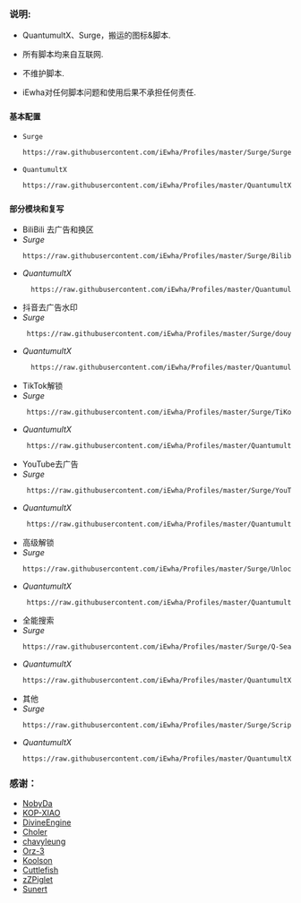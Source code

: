 ### 说明:
- QuantumultX、Surge，搬运的图标&脚本.

- 所有脚本均来自互联网.

- 不维护脚本.

- iEwha对任何脚本问题和使用后果不承担任何责任.

### `基本配置`
* ```Surge```
    ``` bash
    https://raw.githubusercontent.com/iEwha/Profiles/master/Surge/Surge.conf
*  ```QuantumultX```
    ``` bash
    https://raw.githubusercontent.com/iEwha/Profiles/master/QuantumultX/QX_iEwha.conf

### `部分模块和复写`
* BiliBili 去广告和换区
* *Surge*
    ``` bash
    https://raw.githubusercontent.com/iEwha/Profiles/master/Surge/Bilibili.sgmodule
* *QuantumultX*
  ``` bash
    https://raw.githubusercontent.com/iEwha/Profiles/master/QuantumultX/Rewrite/bilibili.conf
* 抖音去广告水印
* *Surge*
   ``` bash
    https://raw.githubusercontent.com/iEwha/Profiles/master/Surge/douyin.sgmodule
* *QuantumultX*
  ``` bash
    https://raw.githubusercontent.com/iEwha/Profiles/master/QuantumultX/Rewrite/douyin.conf
* TikTok解锁
* *Surge*
  ``` bash
   https://raw.githubusercontent.com/iEwha/Profiles/master/Surge/TiKok-JP.sgmodule
* *QuantumultX*
  ``` bash
   https://raw.githubusercontent.com/iEwha/Profiles/master/QuantumultX/Rewrite/TikTok-JP.conf
* YouTube去广告
* *Surge*
  ``` bash
   https://raw.githubusercontent.com/iEwha/Profiles/master/Surge/YouTubeAds.sgmodule
* *QuantumultX*
  ``` bash
   https://raw.githubusercontent.com/iEwha/Profiles/master/QuantumultX/Rewrite/YouTubeAds.conf
* 高级解锁
* *Surge*
   ``` bash
   https://raw.githubusercontent.com/iEwha/Profiles/master/Surge/Unlock.sgmodule
* *QuantumultX*
  ``` bash
   https://raw.githubusercontent.com/iEwha/Profiles/master/QuantumultX/Rewrite/UnlockApp.conf
* 全能搜索
* *Surge*
   ``` bash
   https://raw.githubusercontent.com/iEwha/Profiles/master/Surge/Q-Search.sgmodule
* *QuantumultX*
   ``` bash
  https://raw.githubusercontent.com/iEwha/Profiles/master/QuantumultX/Rewrite/Q-Search.conf
* 其他
* *Surge*
  ``` bash
  https://raw.githubusercontent.com/iEwha/Profiles/master/Surge/Script.sgmodule
* *QuantumultX*
  ``` bash
  https://raw.githubusercontent.com/iEwha/Profiles/master/QuantumultX/Rewrite/others.conf

### 感谢：
 * [NobyDa](https://github.com/NobyDa/Script/tree/master) 
 * [KOP-XIAO](https://github.com/KOP-XIAO/QuantumultX)
 * [DivineEngine](https://github.com/DivineEngine/Profiles/tree/master)
 * [Choler](https://github.com/Choler/Surge)
 * [chavyleung](https://github.com/chavyleung)
 * [Orz-3](https://github.com/Orz-3)
 * [Koolson](https://github.com/Koolson/Qure)
 * [Cuttlefish](https://github.com/ddgksf2013/Cuttlefish)
 * [zZPiglet](https://github.com/zZPiglet/Task/tree/master)
 * [Sunert](https://github.com/Sunert/Script/tree/master)
 

